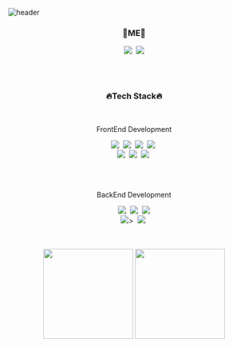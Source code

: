 ![header](https://capsule-render.vercel.app/api?type=cylinder&color=0:000000&height=150&section=header&text=Hi,%20this%20is%20Ji_Yun%20Github%20&fontColor=E91E63&fontSize=30)

<div align="center">
<!--   <h2>Hi, this is Ji_Yun Github</h2> -->
  
  <h3>🍊ME🍊</h3>
  <a href="https://Ji-Yoon98.github.io/" target="_blank"><img src="https://img.shields.io/badge/Tech Blog-FF8800?style=flat-square&logo=github&logoColor=white"/></a>&nbsp
  <a href="mailto:nmjk0123@gmail.com"><img src="https://img.shields.io/badge/Gmail-EA4335?style=flat-square&logo=gmail&logoColor=white&link=mailto:nmjk0123@gmail.com"/></a>
  
  </br></br>
  
  <h3>🔥Tech Stack🔥</h3>
  
  </br>
  
  <p>FrontEnd Development</p>
  <img src="https://img.shields.io/badge/HTML5-E34F26?style=flat-square&logo=html5&logoColor=white"/>&nbsp
  <img src="https://img.shields.io/badge/CSS3-1572B6?style=flat-square&logo=css3&logoColor=white"/>&nbsp
  <img src="https://img.shields.io/badge/JavaScript-F7DF1E?style=flat-square&logo=javascript&logoColor=black"/>&nbsp
  <img src="https://img.shields.io/badge/jQuery-0769AD?style=flat-square&logo=jQuery&logoColor=white"/>&nbsp
  </br>
  <img src="https://img.shields.io/badge/Bootstrap-7952B3?style=flat-square&logo=bootstrap&logoColor=white"/>&nbsp
<!--   <img src="https://img.shields.io/badge/Typescript-3178C6?style=flat-square&logo=Typescript&logoColor=white"/>&nbsp -->
  <img src="https://img.shields.io/badge/React-61DAFB?style=flat-square&logo=React&logoColor=black"/>&nbsp
  <img src="https://img.shields.io/badge/styled components-DB7093?style=flat-square&logo=styled-components&logoColor=white"/>&nbsp
<!--   <img src="https://img.shields.io/badge/jest-C21325?style=flat-square&logo=jest&logoColor=white"/>&nbsp -->
  
  </br></br>
  
  <p>BackEnd Development</p>
  <img src="https://img.shields.io/badge/Java-007396?style=flat-square&logo=Java&logoColor=white">&nbsp
  <img src="https://img.shields.io/badge/Spring-6DB33F?style=flat-square&logo=Spring&logoColor=white"/>&nbsp
  <img src="https://img.shields.io/badge/ORACLE-F80000?style=flat-square&logo=oracle&logoColor=white"/>
  </br>
  <img src="https://img.shields.io/badge/MySQL-4479A1?style=flat-square&logo=MySQL&logoColor=white"/>>&nbsp
  <img src="https://img.shields.io/badge/Node.js-339933?style=flat-square&logo=Node.js&logoColor=white"/>&nbsp
<!--   <img src="https://img.shields.io/badge/Express-000000?style=flat-square&logo=Express&logoColor=white"/>&nbsp -->
  
  </br></br>
  <a href="https://github.com/Ji-Yoon98"><img align="center" style="height:180px" src="https://github-readme-stats.vercel.app/api?username=Ji-Yoon98&show_icons=true&include_all_commits=true&theme=radical&hide_border=true" /></a>
  <a href="https://github.com/Ji-Yoon98"><img align="center" style="height:180px" src="https://github-readme-stats.vercel.app/api/top-langs/?username=Ji-Yoon98&layout=compact&theme=radical&hide_border=true" /></a> 
  
</div>
